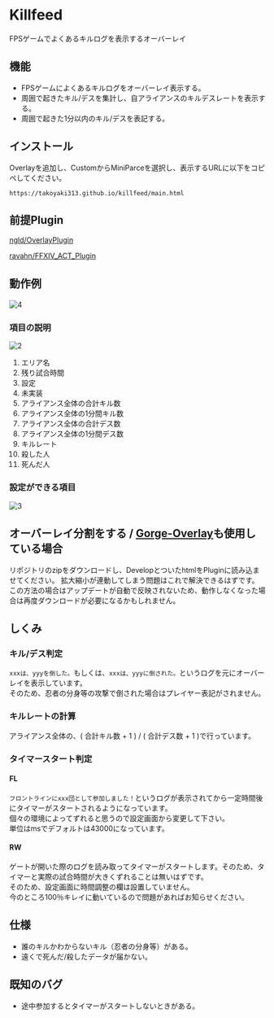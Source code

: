 # Killfeed
FPSゲームでよくあるキルログを表示するオーバーレイ

## 機能
- FPSゲームによくあるキルログをオーバーレイ表示する。
- 周囲で起きたキル/デスを集計し、自アライアンスのキルデスレートを表示する。
- 周囲で起きた1分以内のキル/デスを表記する。

## インストール
Overlayを追加し、CustomからMiniParceを選択し、表示するURLに以下をコピペしてください。

```
https://takoyaki313.github.io/killfeed/main.html
```

## 前提Plugin
[ngld/OverlayPlugin](https://github.com/ngld/OverlayPlugin)

[ravahn/FFXIV_ACT_Plugin](https://github.com/ravahn/FFXIV_ACT_Plugin)

## 動作例
![4](https://user-images.githubusercontent.com/40759792/135251367-0b79e1ed-9b75-4398-b127-0b530f32b7e6.PNG)　
### 項目の説明
![2](https://user-images.githubusercontent.com/40759792/135261504-1cf54532-17aa-4afa-81ee-faa0fbf19c32.PNG)  
1. エリア名  
2. 残り試合時間
3. 設定
4. 未実装
5. アライアンス全体の合計キル数
6. アライアンス全体の1分間キル数
7. アライアンス全体の合計デス数
8. アライアンス全体の1分間デス数
9. キルレート
10. 殺した人
11. 死んだ人
### 設定ができる項目　
![3](https://user-images.githubusercontent.com/40759792/135247961-3736c520-3826-42d8-b825-288c3a68b7d5.PNG)

## オーバーレイ分割をする / [Gorge-Overlay](https://github.com/takoyaki313/Gorge-Overlay)も使用している場合
リポジトリのzipをダウンロードし、DevelopとついたhtmlをPluginに読み込ませてください。  拡大縮小が連動してしまう問題はこれで解決できるはずです。    
この方法の場合はアップデートが自動で反映されないため、動作しなくなった場合は再度ダウンロードが必要になるかもしれません。  
## しくみ
### キル/デス判定
`xxxは、yyyを倒した。`もしくは、`xxxは、yyyに倒された。`というログを元にオーバーレイを表示しています。  
そのため、忍者の分身等の攻撃で倒された場合はプレイヤー表記がされません。
### キルレートの計算
アライアンス全体の、( 合計キル数 + 1 ) / ( 合計デス数 + 1 )で行っています。  
### タイマースタート判定
#### FL
`フロントラインにxxx団として参加しました！`というログが表示されてから一定時間後にタイマーがスタートされるようになっています。  
個々の環境によってずれると思うので設定画面から変更して下さい。  
単位はmsでデフォルトは43000になっています。
#### RW
ゲートが開いた際のログを読み取ってタイマーがスタートします。そのため、タイマーと実際の試合時間が大きくずれることは無いはずです。  
そのため、設定画面に時間調整の欄は設置していません。  
今のところ100％キレイに動いているので問題があればお知らせください。
## 仕様
- 誰のキルかわからないキル（忍者の分身等）がある。
- 遠くで死んだ/殺したデータが届かない。

## 既知のバグ
- 途中参加するとタイマーがスタートしないときがある。
